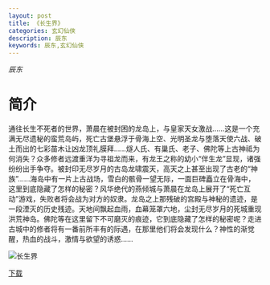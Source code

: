 ```yaml
---
layout: post
title: 《长生界》
categories: 玄幻仙侠
description: 辰东
keywords: 辰东,玄幻仙侠
---
```

*辰东*
# 简介
通往长生不死者的世界，萧晨在被封困的龙岛上，与皇家天女激战……这是一个充满无尽遗秘的蛮荒岛屿，死亡古堡悬浮于骨海上空、光明圣龙与堕落天使六战、破土而出的七彩苗木让凶龙顶礼膜拜……燧人氏、有巢氏、老子、佛陀等上古神祗为何消失？众多修者远渡重洋为寻祖龙而来，有龙王之称的幼小“伴生龙”显现，诸强纷纷出手争夺。被封印无尽岁月的古岛龙啸震天，高天之上甚至出现了古老的“神族”……海岛中有一片上古战场，雪白的骸骨一望无际，一面巨碑矗立在骨海中，这里到底隐藏了怎样的秘密？风华绝代的燕倾城与萧晨在龙岛上展开了“死亡互动”游戏，失败者将会战为对方的奴隶。龙岛之上那残破的宫殿与神秘的遗迹，是一段湮灭的历史残迹。天地间飘起血雨，血幕笼罩六地，尘封无尽岁月的死城重现洪荒神岛。佛陀等在这里留下不可磨灭的痕迹，它到底隐藏了怎样的秘密呢？走进古城中的修者将有一番前所丰有的际遇，在那里他们将会发现什么？神性的渐觉醒，热血的战斗，激情与欲望的诱惑……

![长生界](https://cdn.jsdelivr.net/gh/YYbooks0/yybooks0img@master/bookscover2/长生界.3jh125mdtrs0.jpg)

[下载](https://link.jscdn.cn/1drv/aHR0cHM6Ly8xZHJ2Lm1zL3QvcyFBaGU2R2dNWmVFb2poV3gtQU5FUXRmZzJsYUV1P2U9WGNPZG94.txt)
